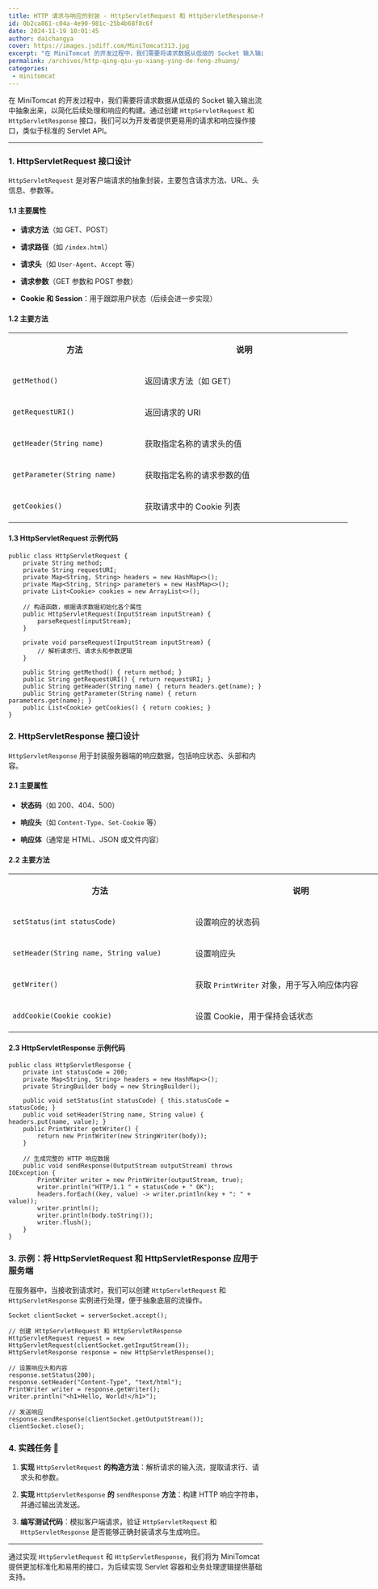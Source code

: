 ```yaml
---
title: HTTP 请求与响应的封装 - HttpServletRequest 和 HttpServletResponse-MiniTomcat系列课程准备
id: 0b2ca861-c04a-4e90-981c-25b4b68f8c6f
date: 2024-11-19 10:01:45
author: daichangya
cover: https://images.jsdiff.com/MiniTomcat313.jpg
excerpt: "在 MiniTomcat 的开发过程中，我们需要将请求数据从低级的 Socket 输入输出流中抽象出来，以简化后续处理和响应的构建。通过创建 HttpServletRequest 和 HttpServletResponse 接口，我们可以为开发者提供更易用的请求和响应操作接口，类似于标准的 Serv"
permalink: /archives/http-qing-qiu-yu-xiang-ying-de-feng-zhuang/
categories:
 - minitomcat
---
```


在 MiniTomcat 的开发过程中，我们需要将请求数据从低级的 Socket 输入输出流中抽象出来，以简化后续处理和响应的构建。通过创建 `HttpServletRequest` 和 `HttpServletResponse` 接口，我们可以为开发者提供更易用的请求和响应操作接口，类似于标准的 Servlet API。

* * *

### 1\. HttpServletRequest 接口设计

`HttpServletRequest` 是对客户端请求的抽象封装，主要包含请求方法、URL、头信息、参数等。

#### 1.1 主要属性

+   **请求方法**（如 GET、POST）
    
+   **请求路径**（如 `/index.html`）
    
+   **请求头**（如 `User-Agent`、`Accept` 等）
    
+   **请求参数**（GET 参数和 POST 参数）
    
+   **Cookie 和 Session**：用于跟踪用户状态（后续会进一步实现）
    

#### 1.2 主要方法

<table style="width: 672px"><colgroup><col style="width: 262px"><col style="width: 410px"></colgroup><tbody><tr style="height: 60px;"><th colspan="1" rowspan="1" colwidth="262"><p style="">方法</p></th><th colspan="1" rowspan="1" colwidth="410"><p style="">说明</p></th></tr><tr style="height: 60px;"><td colspan="1" rowspan="1" colwidth="262"><p style=""><code>getMethod()</code></p></td><td colspan="1" rowspan="1" colwidth="410"><p style="">返回请求方法（如 GET）</p></td></tr><tr style="height: 60px;"><td colspan="1" rowspan="1" colwidth="262"><p style=""><code>getRequestURI()</code></p></td><td colspan="1" rowspan="1" colwidth="410"><p style="">返回请求的 URI</p></td></tr><tr style="height: 60px;"><td colspan="1" rowspan="1" colwidth="262"><p style=""><code>getHeader(String name)</code></p></td><td colspan="1" rowspan="1" colwidth="410"><p style="">获取指定名称的请求头的值</p></td></tr><tr style="height: 60px;"><td colspan="1" rowspan="1" colwidth="262"><p style=""><code>getParameter(String name)</code></p></td><td colspan="1" rowspan="1" colwidth="410"><p style="">获取指定名称的请求参数的值</p></td></tr><tr style="height: 60px;"><td colspan="1" rowspan="1" colwidth="262"><p style=""><code>getCookies()</code></p></td><td colspan="1" rowspan="1" colwidth="410"><p style="">获取请求中的 Cookie 列表</p></td></tr></tbody></table>

#### 1.3 HttpServletRequest 示例代码

```
public class HttpServletRequest {
    private String method;
    private String requestURI;
    private Map<String, String> headers = new HashMap<>();
    private Map<String, String> parameters = new HashMap<>();
    private List<Cookie> cookies = new ArrayList<>();

    // 构造函数，根据请求数据初始化各个属性
    public HttpServletRequest(InputStream inputStream) {
        parseRequest(inputStream);
    }

    private void parseRequest(InputStream inputStream) {
        // 解析请求行、请求头和参数逻辑
    }

    public String getMethod() { return method; }
    public String getRequestURI() { return requestURI; }
    public String getHeader(String name) { return headers.get(name); }
    public String getParameter(String name) { return parameters.get(name); }
    public List<Cookie> getCookies() { return cookies; }
}
```

### 2\. HttpServletResponse 接口设计

`HttpServletResponse` 用于封装服务器端的响应数据，包括响应状态、头部和内容。

#### 2.1 主要属性

+   **状态码**（如 200、404、500）
    
+   **响应头**（如 `Content-Type`、`Set-Cookie` 等）
    
+   **响应体**（通常是 HTML、JSON 或文件内容）
    

#### 2.2 主要方法

<table style="width: 796px"><colgroup><col style="width: 362px"><col style="width: 434px"></colgroup><tbody><tr style="height: 60px;"><th colspan="1" rowspan="1" colwidth="362"><p style="">方法</p></th><th colspan="1" rowspan="1" colwidth="434"><p style="">说明</p></th></tr><tr style="height: 60px;"><td colspan="1" rowspan="1" colwidth="362"><p style=""><code>setStatus(int statusCode)</code></p></td><td colspan="1" rowspan="1" colwidth="434"><p style="">设置响应的状态码</p></td></tr><tr style="height: 60px;"><td colspan="1" rowspan="1" colwidth="362"><p style=""><code>setHeader(String name, String value)</code></p></td><td colspan="1" rowspan="1" colwidth="434"><p style="">设置响应头</p></td></tr><tr style="height: 60px;"><td colspan="1" rowspan="1" colwidth="362"><p style=""><code>getWriter()</code></p></td><td colspan="1" rowspan="1" colwidth="434"><p style="">获取 <code>PrintWriter</code> 对象，用于写入响应体内容</p></td></tr><tr style="height: 60px;"><td colspan="1" rowspan="1" colwidth="362"><p style=""><code>addCookie(Cookie cookie)</code></p></td><td colspan="1" rowspan="1" colwidth="434"><p style="">设置 Cookie，用于保持会话状态</p></td></tr></tbody></table>

#### 2.3 HttpServletResponse 示例代码

```
public class HttpServletResponse {
    private int statusCode = 200;
    private Map<String, String> headers = new HashMap<>();
    private StringBuilder body = new StringBuilder();

    public void setStatus(int statusCode) { this.statusCode = statusCode; }
    public void setHeader(String name, String value) { headers.put(name, value); }
    public PrintWriter getWriter() {
        return new PrintWriter(new StringWriter(body));
    }

    // 生成完整的 HTTP 响应数据
    public void sendResponse(OutputStream outputStream) throws IOException {
        PrintWriter writer = new PrintWriter(outputStream, true);
        writer.println("HTTP/1.1 " + statusCode + " OK");
        headers.forEach((key, value) -> writer.println(key + ": " + value));
        writer.println();
        writer.println(body.toString());
        writer.flush();
    }
}
```

### 3\. 示例：将 HttpServletRequest 和 HttpServletResponse 应用于服务端

在服务器中，当接收到请求时，我们可以创建 `HttpServletRequest` 和 `HttpServletResponse` 实例进行处理，便于抽象底层的流操作。

```
Socket clientSocket = serverSocket.accept();

// 创建 HttpServletRequest 和 HttpServletResponse
HttpServletRequest request = new HttpServletRequest(clientSocket.getInputStream());
HttpServletResponse response = new HttpServletResponse();

// 设置响应头和内容
response.setStatus(200);
response.setHeader("Content-Type", "text/html");
PrintWriter writer = response.getWriter();
writer.println("<h1>Hello, World!</h1>");

// 发送响应
response.sendResponse(clientSocket.getOutputStream());
clientSocket.close();
```

### 4\. 实践任务 📝

1.  **实现** `HttpServletRequest` **的构造方法**：解析请求的输入流，提取请求行、请求头和参数。
    
2.  **实现** `HttpServletResponse` **的** `sendResponse` **方法**：构建 HTTP 响应字符串，并通过输出流发送。
    
3.  **编写测试代码**：模拟客户端请求，验证 `HttpServletRequest` 和 `HttpServletResponse` 是否能够正确封装请求与生成响应。
    

* * *

通过实现 `HttpServletRequest` 和 `HttpServletResponse`，我们将为 MiniTomcat 提供更加标准化和易用的接口，为后续实现 Servlet 容器和业务处理逻辑提供基础支持。